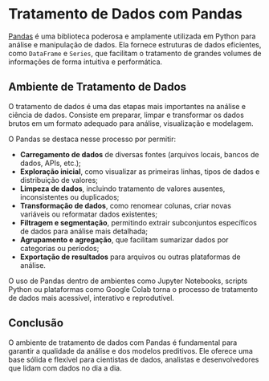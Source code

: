 # Tratamento de Dados com Pandas

[Pandas](https://pandas.pydata.org/) é uma biblioteca poderosa e amplamente utilizada em Python para análise e manipulação de dados. Ela fornece estruturas de dados eficientes, como `DataFrame` e `Series`, que facilitam o tratamento de grandes volumes de informações de forma intuitiva e performática.

## Ambiente de Tratamento de Dados

O tratamento de dados é uma das etapas mais importantes na análise e ciência de dados. Consiste em preparar, limpar e transformar os dados brutos em um formato adequado para análise, visualização e modelagem.

O Pandas se destaca nesse processo por permitir:

- **Carregamento de dados** de diversas fontes (arquivos locais, bancos de dados, APIs, etc.);
- **Exploração inicial**, como visualizar as primeiras linhas, tipos de dados e distribuição de valores;
- **Limpeza de dados**, incluindo tratamento de valores ausentes, inconsistentes ou duplicados;
- **Transformação de dados**, como renomear colunas, criar novas variáveis ou reformatar dados existentes;
- **Filtragem e segmentação**, permitindo extrair subconjuntos específicos de dados para análise mais detalhada;
- **Agrupamento e agregação**, que facilitam sumarizar dados por categorias ou períodos;
- **Exportação de resultados** para arquivos ou outras plataformas de análise.

O uso de Pandas dentro de ambientes como Jupyter Notebooks, scripts Python ou plataformas como Google Colab torna o processo de tratamento de dados mais acessível, interativo e reprodutível.

## Conclusão

O ambiente de tratamento de dados com Pandas é fundamental para garantir a qualidade da análise e dos modelos preditivos. Ele oferece uma base sólida e flexível para cientistas de dados, analistas e desenvolvedores que lidam com dados no dia a dia.
